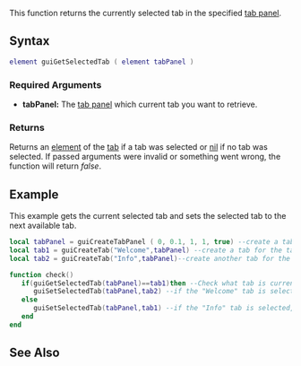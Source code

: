 This function returns the currently selected tab in the specified [tab panel](/Element/GUI/Tab_panel.md "wikilink").

Syntax
------

``` lua
element guiGetSelectedTab ( element tabPanel )
```

### Required Arguments

-   **tabPanel:** The [tab panel](/Element/GUI/Tab_panel.md "wikilink") which current tab you want to retrieve.

### Returns

Returns an [element](/element.md "wikilink") of the [tab](/Element/GUI/Tab.md "wikilink") if a tab was selected or [nil](/nil.md "wikilink") if no tab was selected. If passed arguments were invalid or something went wrong, the function will return *false*.

Example
-------

This example gets the current selected tab and sets the selected tab to the next available tab.

``` lua
local tabPanel = guiCreateTabPanel ( 0, 0.1, 1, 1, true) --create a tab panel which fills the whole window
local tab1 = guiCreateTab("Welcome",tabPanel) --create a tab for the tab panel above
local tab2 = guiCreateTab("Info",tabPanel)--create another tab for the tab panel at the top

function check()
   if(guiGetSelectedTab(tabPanel)==tab1)then --Check what tab is currently shown
      guiSetSelectedTab(tabPanel,tab2) --if the "Welcome" tab is selected, change it to tab2("Info" tab)
   else
      guiSetSelectedTab(tabPanel,tab1) --if the "Info" tab is selected, change it to tab1("Welcome" tab)
   end
end
```

See Also
--------
